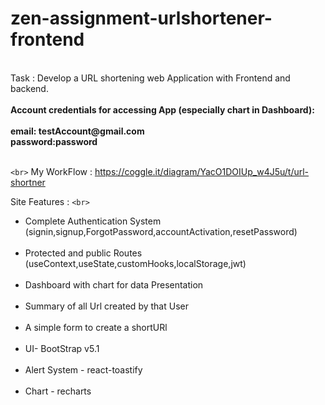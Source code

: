 # zen-assignment-urlshortener-frontend

<br>
Task : Develop a URL shortening web Application with Frontend and backend.
<br><br>
<strong>Account credentials for accessing App (especially chart in Dashboard):  
<br><br>
email: testAccount@gmail.com<br>
password:password<br>
  </strong>
<br>


`<br>`
My WorkFlow : https://coggle.it/diagram/YacO1DOIUp_w4J5u/t/url-shortner

Site Features :
`<br>`

<ul>
<li>Complete Authentication System (signin,signup,ForgotPassword,accountActivation,resetPassword)</li><br>
<li>Protected and public Routes (useContext,useState,customHooks,localStorage,jwt)</li><br>
<li>Dashboard with chart for data Presentation</li><br>
<li>Summary of all Url created by that User</li><br>
<li>A simple form to create a shortURl</li><br>
<li>UI- BootStrap v5.1</li><br>
<li>Alert System - react-toastify</li><br>
<li>Chart - recharts</li><br>
</ul>
<br>
<br>
